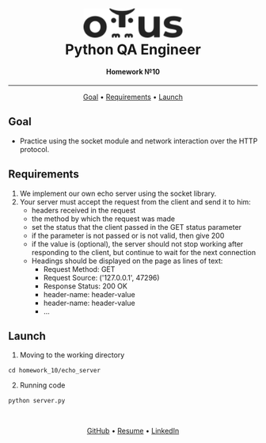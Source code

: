 <h1 align="center">
  <a href="https://otus.ru/lessons/avtomatizaciya-web-testirovaniya/">
    <img style="background-color: #ffffff" src="../readme/otus.svg"
    alt="Otus" width="200">
  </a>
  <br>
   Python QA Engineer
  <br>
</h1>

<h4 align="center">
    Homework №10
</h4>
<hr>

<p align="center">
  <a href="#goal">Goal</a> •
  <a href="#description">Requirements</a> •
  <a href="#launch">Launch</a>
</p>


## Goal
- Practice using the socket module and network interaction over the HTTP protocol.


## Requirements
1. We implement our own echo server using the socket library.
2. Your server must accept the request from the client and send it to him:
   - headers received in the request
   - the method by which the request was made
   - set the status that the client passed in the GET status parameter
   - if the parameter is not passed or is not valid, then give 200
   - if the value is (optional), the server should not stop working after responding to the client, but continue to wait for the next connection
   - Headings should be displayed on the page as lines of text:
     - Request Method: GET
     - Request Source: ('127.0.0.1', 47296)
     - Response Status: 200 OK
     - header-name: header-value
     - header-name: header-value
     - ...


## Launch
1. Moving to the working directory
```shell script
cd homework_10/echo_server
```

2. Running code
```shell script
python server.py
```


<br>
<p align="center">
  <a href="https://github.com/Kazzila">GitHub</a> •
  <a href="https://kazzila.github.io/resume/">Resume</a> •
  <a href="https://www.linkedin.com/in/i-kazakov/">LinkedIn</a>
</p>
